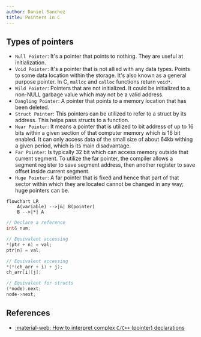 ```yaml
---
author: Daniel Sanchez
title: Pointers in C
---
```


## Types of pointers

- `Null Pointer`: It's a pointer that points to nothing. They are useful
    at initialization.
- `Void Pointer`: It's a pointer that is not allied with any data types.
    Points to some data location within the storage. It's also known
    as a general purpose pointer. In C, `malloc` and `calloc`
    functions return `void*`.
- `Wild Pointer`: Pointers that are not initialized. It could be
    initialized to a non-NULL garbage value which may not be a valid
    address.
- `Dangling Pointer`: A pointer that points to a memory location that
    has been deleted.
- `Struct Pointer`: This pointers can be utilized to refer to a struct
    by its address. This helps pass structs to a function.
- `Near Pointer`: It means a pointer that is utilized to bit address of
    up to 16 bits within a given section of that computer memory which
    is 16 bit enabled. It can only access data of the small size of
    about 64kb withing a given period, which is its main disadvantage.
- `Far Pointer`: Is typically 32 bit which can access memory outside
    that current segment. To utilize the far pointer, the compiler
    allows a segment register to save segment address, then another
    register to save offset inside current segment.
- `Huge Pointer`: A far pointer that is fixed and hence that part of
    that sector within which they are located cannot be changed in any
    way; huge pointers can be.

```mermaid
flowchart LR  
    A(variable) -->|&| B(pointer)
    B -->|*| A
```

```c
// Declare a reference
int& num;

// Equivalent accessing
*(ptr + n) = val;
ptr[n] = val;

// Equivalent accessing
*(*(ch_arr + i) + j);
ch_arr[i][j];

// Equivalent for structs
(*node).next;
node->next;
```

## References
- [:material-web: How to interpret complex `C/C++` (pointer) declarations](https://www.codeproject.com/Articles/7042/How-to-interpret-complex-C-C-declarations)

